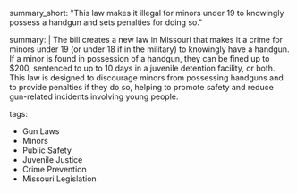 summary_short: "This law makes it illegal for minors under 19 to knowingly possess a handgun and sets penalties for doing so."

summary: |
  The bill creates a new law in Missouri that makes it a crime for minors under 19 (or under 18 if in the military) to knowingly have a handgun. If a minor is found in possession of a handgun, they can be fined up to $200, sentenced to up to 10 days in a juvenile detention facility, or both. This law is designed to discourage minors from possessing handguns and to provide penalties if they do so, helping to promote safety and reduce gun-related incidents involving young people.

tags:
  - Gun Laws
  - Minors
  - Public Safety
  - Juvenile Justice
  - Crime Prevention
  - Missouri Legislation
